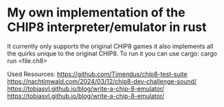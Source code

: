# My own implementation of the CHIP8 interpreter/emulator in rust 

It currently only supports the original CHIP8 games it also implements all the quirks unique to the original CHIP8.
To run it you can use cargo: 
cargo run <file.ch8>

Used Resources:
https://github.com/Timendus/chip8-test-suite
https://nachtimwald.com/2024/03/12/chip8-dev-challenge-sound/
https://tobiasvl.github.io/blog/write-a-chip-8-emulator/
https://tobiasvl.github.io/blog/write-a-chip-8-emulator/
